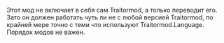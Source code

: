 Этот мод не включает в себя сам Traitormod, а только переводит его.
Зато он должен работать чуть ли не с любой версией Traitormod, по крайней мере точно с теми что используют Traitormod.Language.
Порядок модов не важен.